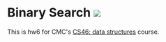 # Binary Search ![](https://api.travis-ci.com/selina-28030/binary_search.svg?branch=master)

This is hw6 for CMC's [CS46: data structures](https://github.com/mikeizbicki/cmc-csci046) course.

